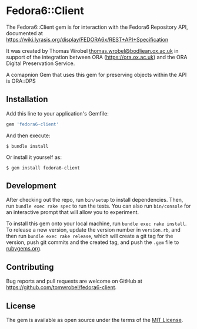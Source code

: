 # Fedora6::Client

The Fedora6::Client gem is for interaction with the Fedora6 Repository API, documented at https://wiki.lyrasis.org/display/FEDORA6x/REST+API+Specification

It was created by Thomas Wrobel <thomas.wrobel@bodliean.ox.ac.uk> in support of the integration between ORA (https://ora.ox.ac.uk) and the ORA Digital Preservation Service.

A comapnion Gem that uses this gem for preserving objects within the API is ORA::DPS

## Installation

Add this line to your application's Gemfile:

```ruby
gem 'fedora6-client'
```

And then execute:

    $ bundle install

Or install it yourself as:

    $ gem install fedora6-client

## Development

After checking out the repo, run `bin/setup` to install dependencies. Then, run `bundle exec rake spec` to run the tests. You can also run `bin/console` for an interactive prompt that will allow you to experiment.

To install this gem onto your local machine, run `bundle exec rake install`. To release a new version, update the version number in `version.rb`, and then run `bundle exec rake release`, which will create a git tag for the version, push git commits and the created tag, and push the `.gem` file to [rubygems.org](https://rubygems.org).

## Contributing

Bug reports and pull requests are welcome on GitHub at https://github.com/tomwrobel/fedora6-client.

## License

The gem is available as open source under the terms of the [MIT License](https://opensource.org/licenses/MIT).
